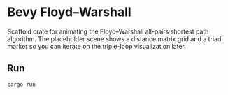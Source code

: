 # Bevy Floyd–Warshall

Scaffold crate for animating the Floyd–Warshall all-pairs shortest path algorithm. The placeholder scene shows a distance matrix grid and a triad marker so you can iterate on the triple-loop visualization later.

## Run

```
cargo run
```
